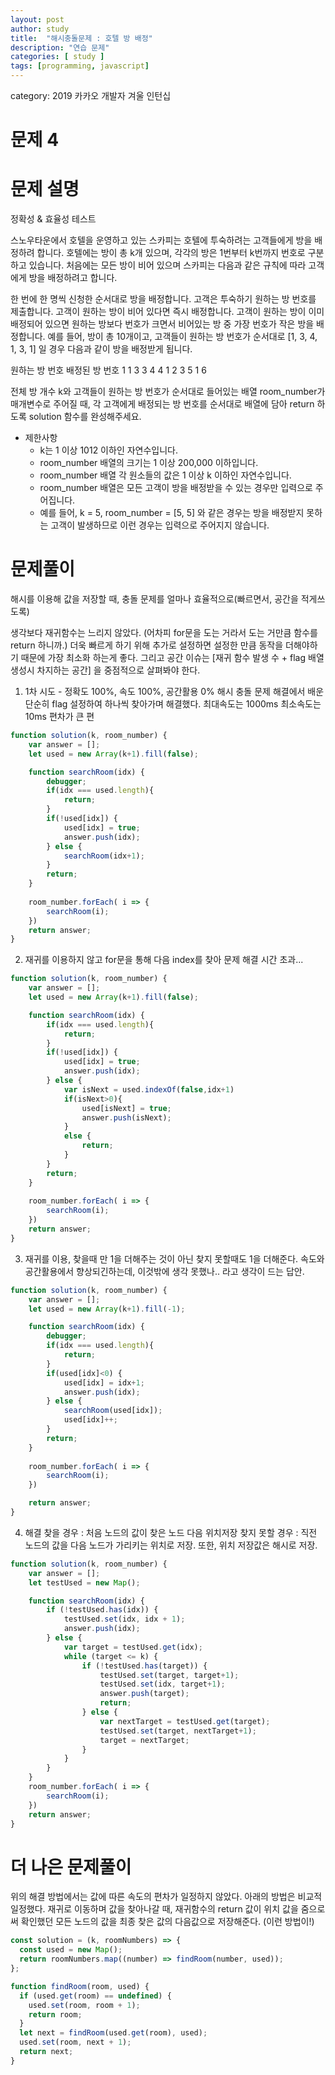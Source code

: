 ```yaml
---
layout: post
author: study
title:  "해시충돌문제 : 호텔 방 배정"
description: "연습 문제"
categories: [ study ]
tags: [programming, javascript]
---
```

category: 2019 카카오 개발자 겨울 인턴십

# 문제 4

# 문제 설명

 정확성 & 효율성 테스트

  스노우타운에서 호텔을 운영하고 있는 스카피는 호텔에 투숙하려는 고객들에게 방을 배정하려 합니다. 호텔에는 방이 총 k개 있으며, 각각의 방은 1번부터 k번까지 번호로 구분하고 있습니다. 처음에는 모든 방이 비어 있으며 스카피는 다음과 같은 규칙에 따라 고객에게 방을 배정하려고 합니다.

  한 번에 한 명씩 신청한 순서대로 방을 배정합니다.
  고객은 투숙하기 원하는 방 번호를 제출합니다.
  고객이 원하는 방이 비어 있다면 즉시 배정합니다.
  고객이 원하는 방이 이미 배정되어 있으면 원하는 방보다 번호가 크면서 비어있는 방 중 가장 번호가 작은 방을 배정합니다.
  예를 들어, 방이 총 10개이고, 고객들이 원하는 방 번호가 순서대로 [1, 3, 4, 1, 3, 1] 일 경우 다음과 같이 방을 배정받게 됩니다.

  원하는 방 번호	배정된 방 번호
      1	1
      3	3
      4	4
      1	2
      3	5
      1	6
  
  전체 방 개수 k와 고객들이 원하는 방 번호가 순서대로 들어있는 배열 room_number가 매개변수로 주어질 때, 각 고객에게 배정되는 방 번호를 순서대로 배열에 담아 return 하도록 solution 함수를 완성해주세요.

  - 제한사항
    - k는 1 이상 1012 이하인 자연수입니다.
    - room_number 배열의 크기는 1 이상 200,000 이하입니다.
    - room_number 배열 각 원소들의 값은 1 이상 k 이하인 자연수입니다.
    - room_number 배열은 모든 고객이 방을 배정받을 수 있는 경우만 입력으로 주어집니다.
    - 예를 들어, k = 5, room_number = [5, 5] 와 같은 경우는 방을 배정받지 못하는 고객이 발생하므로 이런 경우는 입력으로 주어지지 않습니다.


# 문제풀이
  해시를 이용해 값을 저장할 때, 충돌 문제를 얼마나 효율적으로(빠르면서, 공간을 적게쓰도록)
  
  생각보다 재귀함수는 느리지 않았다. (어차피 for문을 도는 거라서 도는 거만큼 함수를 return 하니까.)
  더욱 빠르게 하기 위해 추가로 설정하면 설정한 만큼 동작을 더해야하기 때문에 가장 최소화 하는게 좋다.
  그리고 공간 이슈는 [재귀 함수 발생 수 + flag 배열 생성시 차지하는 공간] 을 중점적으로 살펴봐야 한다. 


  1. 1차 시도 - 정확도 100%, 속도 100%, 공간활용 0%
    해시 충돌 문제 해결에서 배운 단순히 flag 설정하여 하나씩 찾아가며 해결했다.
    최대속도는 1000ms 최소속도는 10ms 편차가 큰 편

```javascript
function solution(k, room_number) {
    var answer = [];
    let used = new Array(k+1).fill(false);

    function searchRoom(idx) {
        debugger;
        if(idx === used.length){
            return;
        }
        if(!used[idx]) {
            used[idx] = true;
            answer.push(idx);
        } else {
            searchRoom(idx+1);
        }
        return;
    }
    
    room_number.forEach( i => {
        searchRoom(i);
    })
    return answer;
}
```

2. 재귀를 이용하지 않고 for문을 통해 다음 index를 찾아 문제 해결 
   시간 초과... 

```javascript
function solution(k, room_number) {
    var answer = [];
    let used = new Array(k+1).fill(false);

    function searchRoom(idx) {
        if(idx === used.length){
            return;
        }
        if(!used[idx]) {
            used[idx] = true;
            answer.push(idx);
        } else {
            var isNext = used.indexOf(false,idx+1)
            if(isNext>0){
                used[isNext] = true;
                answer.push(isNext);
            }
            else {
                return;
            }
        }
        return;
    }
    
    room_number.forEach( i => {
        searchRoom(i);
    })
    return answer;
}
```

3. 재귀를 이용, 찾을때 만 1을 더해주는 것이 아닌 찾지 못할때도 1을 더해준다.
 속도와 공간활용에서 향상되긴하는데, 이것밖에 생각 못했나.. 라고 생각이 드는 답안.

```javascript
function solution(k, room_number) {
    var answer = [];
    let used = new Array(k+1).fill(-1);

    function searchRoom(idx) {
        debugger;
        if(idx === used.length){
            return;
        }
        if(used[idx]<0) {
            used[idx] = idx+1;
            answer.push(idx);
        } else {
            searchRoom(used[idx]);
            used[idx]++;
        }
        return;
    }
    
    room_number.forEach( i => {
        searchRoom(i);
    })

    return answer;
}
```

 4. 해결  찾을 경우 : 처음 노드의 값이 찾은 노드 다음 위치저장
          찾지 못할 경우 :  직전 노드의 값을 다음 노드가 가리키는 위치로 저장.
      또한, 위치 저장값은 해시로 저장.

```javascript
function solution(k, room_number) {
    var answer = [];
    let testUsed = new Map();

    function searchRoom(idx) {
        if (!testUsed.has(idx)) {
            testUsed.set(idx, idx + 1);
            answer.push(idx);
        } else {
            var target = testUsed.get(idx);
            while (target <= k) {
                if (!testUsed.has(target)) {
                    testUsed.set(target, target+1);
                    testUsed.set(idx, target+1);
                    answer.push(target);
                    return;
                } else {
                    var nextTarget = testUsed.get(target);
                    testUsed.set(target, nextTarget+1);
                    target = nextTarget;
                }
            }
        }
    }
    room_number.forEach( i => {
        searchRoom(i);
    })
    return answer;
}
```

# 더 나은 문제풀이
  위의 해결 방법에서는 값에 따른 속도의 편차가 일정하지 않았다. 아래의 방법은 비교적 일정했다.
  재귀로 이동하며 값을 찾아나갈 때, 재귀함수의 return 값이 위치 값을 줌으로써 확인했던 모든 노드의 값을 최종 찾은 값의 다음값으로 저장해준다. (이런 방법이!)

```javascript
const solution = (k, roomNumbers) => {
  const used = new Map();
  return roomNumbers.map((number) => findRoom(number, used));
};

function findRoom(room, used) {
  if (used.get(room) == undefined) {
    used.set(room, room + 1);
    return room;
  }
  let next = findRoom(used.get(room), used);
  used.set(room, next + 1);
  return next;
}
```